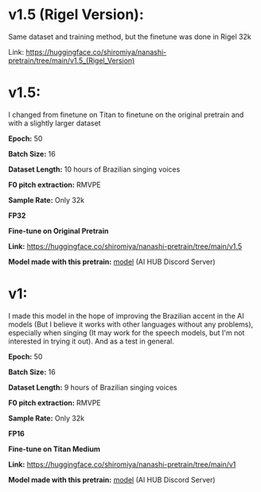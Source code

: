 # v1.5 (Rigel Version):

Same dataset and training method, but the finetune was done in Rigel 32k

Link: https://huggingface.co/shiromiya/nanashi-pretrain/tree/main/v1.5_(Rigel_Version)


# v1.5:
I changed from finetune on Titan to finetune on the original pretrain and with a slightly larger dataset

**Epoch:** 50

**Batch Size:** 16

**Dataset Length:** 10 hours of Brazilian singing voices

**F0 pitch extraction:** RMVPE

**Sample Rate:** Only 32k

**FP32**

**Fine-tune on Original Pretrain**

**Link:** https://huggingface.co/shiromiya/nanashi-pretrain/tree/main/v1.5

**Model made with this pretrain:**
[model](https://discord.com/channels/1159260121998827560/1263170120143077417) (AI HUB Discord Server)

# v1:
I made this model in the hope of improving the Brazilian accent in the AI models (But I believe it works with other languages without any problems), especially when singing (It may work for the speech models, but I'm not interested in trying it out). And as a test in general.

**Epoch:** 50

**Batch Size:** 16

**Dataset Length:** 9 hours of Brazilian singing voices

**F0 pitch extraction:** RMVPE

**Sample Rate:** Only 32k

**FP16**

**Fine-tune on Titan Medium**

**Link:** https://huggingface.co/shiromiya/nanashi-pretrain/tree/main/v1

**Model made with this pretrain:**
[model](https://discord.com/channels/1159260121998827560/1254196145492856976)  (AI HUB Discord Server)
